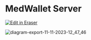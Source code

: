 # MedWallet Server

<!--- Eraser file: https://app.eraser.io/workspace/sSLZHdHweQLqykBez85u --->
<p><a target="_blank" href="https://app.eraser.io/workspace/sSLZHdHweQLqykBez85u" id="edit-in-eraser-github-link"><img alt="Edit in Eraser" src="https://firebasestorage.googleapis.com/v0/b/second-petal-295822.appspot.com/o/images%2Fgithub%2FOpen%20in%20Eraser.svg?alt=media&amp;token=968381c8-a7e7-472a-8ed6-4a6626da5501"></a></p>

![diagram-export-11-11-2023-12_47_46](https://github.com/MedWallet/MedWalletServer/assets/74317567/6525351b-2dc3-40ed-9fe2-8e022ef9e94a)

